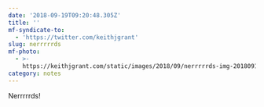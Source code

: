 ```yaml
---
date: '2018-09-19T09:20:48.305Z'
title: ''
mf-syndicate-to:
  - 'https://twitter.com/keithjgrant'
slug: nerrrrrds
mf-photo:
  - >-
    https://keithjgrant.com/static/images/2018/09/nerrrrrds-img-20180919-101758.jpg
category: notes
---
```

Nerrrrrds!

